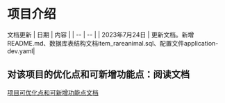 # 项目介绍

文档更新
| 日期    | 内容 |
| -- | -- |
| 2023年7月24日 | 更新文档。新增README.md、数据库表结构文档item_rareanimal.sql、配置文件application-dev.yaml|



## 对该项目的优化点和可新增功能点：阅读文档

[项目可优化点和可新增功能点文档](docs/项目可优化点和可新增功能点.md)

